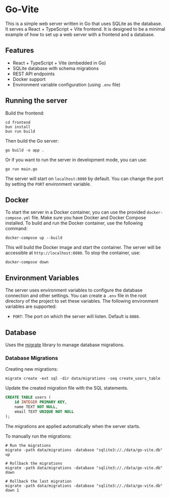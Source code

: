 # Go-Vite

This is a simple web server written in Go that uses SQLite as the database.
It serves a React + TypeScript + Vite frontend.
It is designed to be a minimal example of how to set up a web server with a frontend and a database.

## Features

- React + TypeScript + Vite (embedded in Go)
- SQLite database with schema migrations
- REST API endpoints
- Docker support
- Environment variable configuration (using `.env` file)

## Running the server

Build the frontend:

```shell
cd frontend
bun install
bun run build
```

Then build the Go server:

```shell
go build -o app .
```

Or if you want to run the server in development mode, you can use:

```shell
go run main.go
```

The server will start on `localhost:8080` by default.
You can change the port by setting the `PORT` environment variable.

## Docker

To start the server in a Docker container, you can use the provided `docker-compose.yml` file.
Make sure you have Docker and Docker Compose installed.
To build and run the Docker container, use the following command:

```shell
docker-compose up --build
```

This will build the Docker image and start the container.
The server will be accessible at `http://localhost:8080`.
To stop the container, use:

```shell
docker-compose down
```

## Environment Variables

The server uses environment variables to configure the database connection and other settings.
You can create a `.env` file in the root directory of the project to set these variables.
The following environment variables are supported:

- `PORT`: The port on which the server will listen. Default is `8080`.

## Database

Uses the [migrate](github.com/golang-migrate/migrate/v4) library to manage database migrations.

### Database Migrations

Creating new migrations:

```shell
migrate create -ext sql -dir data/migrations -seq create_users_table
```

Update the created migration file with the SQL statements.

```sql
CREATE TABLE users (
    id INTEGER PRIMARY KEY,
    name TEXT NOT NULL,
    email TEXT UNIQUE NOT NULL
);
```

The migrations are applied automatically when the server starts.

To manually run the migrations:

```shell
# Run the migrations
migrate -path data/migrations -database "sqlite3://./data/go-vite.db" up

# Rollback the migrations
migrate -path data/migrations -database "sqlite3://./data/go-vite.db" down

# Rollback the last migration
migrate -path data/migrations -database "sqlite3://./data/go-vite.db" down 1
```
